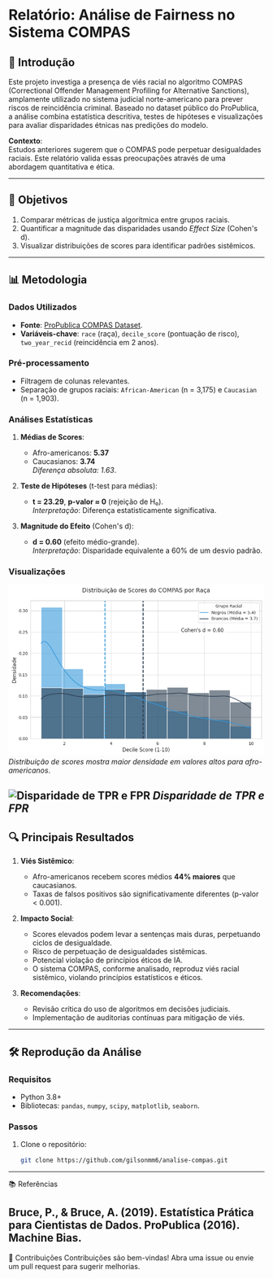 # Relatório: Análise de Fairness no Sistema COMPAS

## 📌 Introdução
Este projeto investiga a presença de viés racial no algoritmo COMPAS (Correctional Offender Management Profiling for Alternative Sanctions), amplamente utilizado no sistema judicial norte-americano para prever riscos de reincidência criminal. Baseado no dataset público do ProPublica, a análise combina estatística descritiva, testes de hipóteses e visualizações para avaliar disparidades étnicas nas predições do modelo.

**Contexto**:  
Estudos anteriores sugerem que o COMPAS pode perpetuar desigualdades raciais. Este relatório valida essas preocupações através de uma abordagem quantitativa e ética.

---

## 🎯 Objetivos
1. Comparar métricas de justiça algorítmica entre grupos raciais.
2. Quantificar a magnitude das disparidades usando *Effect Size* (Cohen's d).
3. Visualizar distribuições de scores para identificar padrões sistêmicos.

---

## 📊 Metodologia

### Dados Utilizados
- **Fonte**: [ProPublica COMPAS Dataset](https://www.propublica.org/datastore/dataset/compas-recidivism-risk-score-data-and-analysis).
- **Variáveis-chave**: `race` (raça), `decile_score` (pontuação de risco), `two_year_recid` (reincidência em 2 anos).

### Pré-processamento
- Filtragem de colunas relevantes.
- Separação de grupos raciais: `African-American` (n = 3,175) e `Caucasian` (n = 1,903).

### Análises Estatísticas
1. **Médias de Scores**:
   - Afro-americanos: **5.37**  
   - Caucasianos: **3.74**  
   *Diferença absoluta: 1.63*.

2. **Teste de Hipóteses** (t-test para médias):
   - **t = 23.29**, **p-valor ≈ 0** (rejeição de H₀).  
   *Interpretação*: Diferença estatisticamente significativa.

3. **Magnitude do Efeito** (Cohen's d):
   - **d = 0.60** (efeito médio-grande).  
   *Interpretação*: Disparidade equivalente a 60% de um desvio padrão.

### Visualizações

![Distribuição de Scores por Raça](Distribuição.png)  
*Distribuição de scores mostra maior densidade em valores altos para afro-americanos*.


![Disparidade de TPR e FPR](https://github.com/user-attachments/assets/61c92075-ce26-451a-bb8a-cade3ea756fa)
*Disparidade de TPR e FPR*
---

## 🔍 Principais Resultados

1. **Viés Sistêmico**:  
   - Afro-americanos recebem scores médios **44% maiores** que caucasianos.
   - Taxas de falsos positivos são significativamente diferentes (p-valor < 0.001).

2. **Impacto Social**:  
   - Scores elevados podem levar a sentenças mais duras, perpetuando ciclos de desigualdade.
   - Risco de perpetuação de desigualdades sistêmicas.
   - Potencial violação de princípios éticos de IA.
   - O sistema COMPAS, conforme analisado, reproduz viés racial sistêmico, violando princípios estatísticos e éticos.

3. **Recomendações**:  
   - Revisão crítica do uso de algoritmos em decisões judiciais.
   - Implementação de auditorias contínuas para mitigação de viés.

---

## 🛠️ Reprodução da Análise

### Requisitos
- Python 3.8+
- Bibliotecas: `pandas`, `numpy`, `scipy`, `matplotlib`, `seaborn`.

### Passos
1. Clone o repositório:
   ```bash
   git clone https://github.com/gilsonmm6/analise-compas.git
---
   📚 Referências
   
Bruce, P., & Bruce, A. (2019). Estatística Prática para Cientistas de Dados.
ProPublica (2016). Machine Bias.
---
👥 Contribuições
Contribuições são bem-vindas! Abra uma issue ou envie um pull request para sugerir melhorias.
